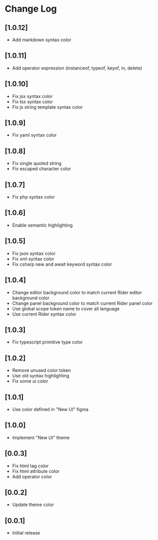 # Change Log

## [1.0.12]

- Add markdown syntax color

## [1.0.11]

- Add operator expression (instanceof, typeof, keyof, in, delete)

## [1.0.10]

- Fix jsx syntax color
- Fix tsx syntax color
- Fix js string template syntax color

## [1.0.9]

- Fix yaml syntax color

## [1.0.8]

- Fix single quoted string
- Fix escaped character color

## [1.0.7]

- Fix php syntax color

## [1.0.6]

- Enable semantic highlighting

## [1.0.5]

- Fix json syntax color
- Fix xml syntax color
- Fix csharp new and await keyword syntax color

## [1.0.4]

- Change editor background color to match current Rider editor background color
- Change panel background color to match current Rider panel color
- Use global scope token name to cover all language
- Use current Rider syntax color

## [1.0.3]

- Fix typescript primitive type color

## [1.0.2]

- Remove unused color token
- Use old syntax highlighting
- Fix some ui color

## [1.0.1]

- Use color defined in "New UI" figma

## [1.0.0]

- Implement "New UI" theme

## [0.0.3]

- Fix html tag color
- Fix html attribute color
- Add operator color

## [0.0.2]

- Update theme color

## [0.0.1]

- Initial release

